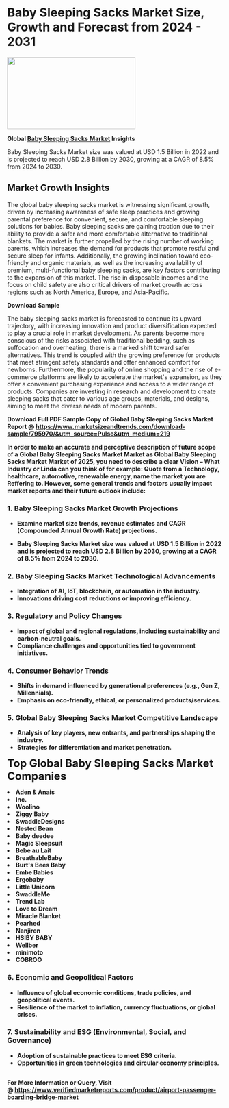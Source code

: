 <H1>Baby Sleeping Sacks Market Size, Growth and Forecast from 2024 - 2031</H1><img class="aligncenter size-medium wp-image-584254" src="https://thirdeyenews.in/wp-content/uploads/2024/09/Global-Market-Research-300x168.jpeg" alt="" width="300" height="168" /><p><strong>Global&nbsp;<a href="https://www.marketsizeandtrends.com/download-sample/795970/&amp;utm_source=Pulse&amp;utm_medium=219">Baby Sleeping Sacks Market</a> Insights</strong></p><p>Baby Sleeping Sacks Market size was valued at USD 1.5 Billion in 2022 and is projected to reach USD 2.8 Billion by 2030, growing at a CAGR of 8.5% from 2024 to 2030.</p><p><h2>Market Growth Insights</h2> <p>The global baby sleeping sacks market is witnessing significant growth, driven by increasing awareness of safe sleep practices and growing parental preference for convenient, secure, and comfortable sleeping solutions for babies. Baby sleeping sacks are gaining traction due to their ability to provide a safer and more comfortable alternative to traditional blankets. The market is further propelled by the rising number of working parents, which increases the demand for products that promote restful and secure sleep for infants. Additionally, the growing inclination toward eco-friendly and organic materials, as well as the increasing availability of premium, multi-functional baby sleeping sacks, are key factors contributing to the expansion of this market. The rise in disposable incomes and the focus on child safety are also critical drivers of market growth across regions such as North America, Europe, and Asia-Pacific.</p> <p><strong>Download Sample</strong></p> <p>The baby sleeping sacks market is forecasted to continue its upward trajectory, with increasing innovation and product diversification expected to play a crucial role in market development. As parents become more conscious of the risks associated with traditional bedding, such as suffocation and overheating, there is a marked shift toward safer alternatives. This trend is coupled with the growing preference for products that meet stringent safety standards and offer enhanced comfort for newborns. Furthermore, the popularity of online shopping and the rise of e-commerce platforms are likely to accelerate the market's expansion, as they offer a convenient purchasing experience and access to a wider range of products. Companies are investing in research and development to create sleeping sacks that cater to various age groups, materials, and designs, aiming to meet the diverse needs of modern parents. <p><strong></p><p><span class=""><strong>Download Full PDF Sample Copy of Global Baby Sleeping Sacks Market Report</strong> @ <a href="https://www.marketsizeandtrends.com/download-sample/795970/&amp;utm_source=Pulse&amp;utm_medium=219" target="_blank">https://www.marketsizeandtrends.com/download-sample/795970/&amp;utm_source=Pulse&amp;utm_medium=219</a></span></p><p>In order to make an accurate and perceptive description of future scope of a Global&nbsp;Baby Sleeping Sacks Market Market as Global&nbsp;Baby Sleeping Sacks Market Market of 2025, you need to describe a clear Vision &ndash; What Industry or Linda can you think of for example: Quote from a Technology, healthcare, automotive, renewable energy, name the market you are Reffering to. However, some general trends and factors usually impact market reports and their future outlook include:</p><h3>1.&nbsp;<strong>Baby Sleeping Sacks Market Growth Projections</strong></h3><ul><li>Examine market size trends, revenue estimates and CAGR (Compounded Annual Growth Rate) projections.</li><li><p>Baby Sleeping Sacks Market size was valued at USD 1.5 Billion in 2022 and is projected to reach USD 2.8 Billion by 2030, growing at a CAGR of 8.5% from 2024 to 2030.</p></li></ul><h3>2.&nbsp;<strong>Baby Sleeping Sacks Market Technological Advancements</strong></h3><ul><li>Integration of AI, IoT, blockchain, or automation in the industry.</li><li>Innovations driving cost reductions or improving efficiency.</li></ul><h3>3.&nbsp;<strong>Regulatory and Policy Changes</strong></h3><ul><li>Impact of global and regional regulations, including sustainability and carbon-neutral goals.</li><li>Compliance challenges and opportunities tied to government initiatives.</li></ul><h3>4.&nbsp;<strong>Consumer Behavior Trends</strong></h3><ul><li>Shifts in demand influenced by generational preferences (e.g., Gen Z, Millennials).</li><li>Emphasis on eco-friendly, ethical, or personalized products/services.</li></ul><h3>5.&nbsp;<strong>Global Baby Sleeping Sacks Market Competitive Landscape</strong></h3><ul><li>Analysis of key players, new entrants, and partnerships shaping the industry.</li><li>Strategies for differentiation and market penetration.</li></ul><p data-pm-slice="1 1 []"><span style="color: inherit; font-family: inherit; font-size: 25px;">Top Global Baby Sleeping Sacks Market Companies</span></p><div class="" data-test-id=""><p><li>Aden & Anais</li><li> Inc.</li><li> Woolino</li><li> Ziggy Baby</li><li> SwaddleDesigns</li><li> Nested Bean</li><li> Baby deedee</li><li> Magic Sleepsuit</li><li> Bebe au Lait</li><li> BreathableBaby</li><li> Burt's Bees Baby</li><li> Embe Babies</li><li> Ergobaby</li><li> Little Unicorn</li><li> SwaddleMe</li><li> Trend Lab</li><li> Love to Dream</li><li> Miracle Blanket</li><li> Pearhed</li><li> Nanjiren</li><li> HSIBY BABY</li><li> Wellber</li><li> minimoto</li><li> COBROO</li></p></div><h3>6.&nbsp;<strong>Economic and Geopolitical Factors</strong></h3><ul><li>Influence of global economic conditions, trade policies, and geopolitical events.</li><li>Resilience of the market to inflation, currency fluctuations, or global crises.</li></ul><h3>7.&nbsp;<strong>Sustainability and ESG (Environmental, Social, and Governance)</strong></h3><ul><li>Adoption of sustainable practices to meet ESG criteria.</li><li>Opportunities in green technologies and circular economy principles.</li></ul><h2><strong style="font-size: 14px;">For More Information or Query, Visit @&nbsp;</strong><a style="background-color: #ffffff; font-size: 14px;" href="https://www.marketsizeandtrends.com/report/baby-sleeping-sacks-market/" target="_blank">https://www.verifiedmarketreports.com/product/airport-passenger-boarding-bridge-market</a></h2>
